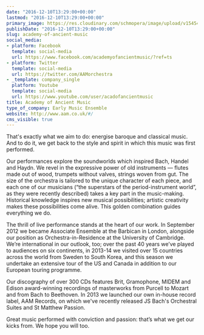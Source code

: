 ```yaml
---
date: "2016-12-10T13:29:00+00:00"
lastmod: "2016-12-10T13:29:00+00:00"
primary_image: https://res.cloudinary.com/schmopera/image/upload/v1545409169/media/webhook-uploads/1481376455997/Logo---AAM.jpg.jpg
publishDate: "2016-12-10T13:29:00+00:00"
slug: academy-of-ancient-music
social_media:
- platform: Facebook
  template: social-media
  url: https://www.facebook.com/academyofancientmusic/?ref=ts
- platform: Twitter
  template: social-media
  url: https://twitter.com/AAMorchestra
- _template: company_single
  platform: Youtube
  template: social-media
  url: https://www.youtube.com/user/acadofancientmusic
title: Academy of Ancient Music
type_of_company: Early Music Ensemble
website: http://www.aam.co.uk/#/
cms_visible: true
---
```


That's exactly what we aim to do: energise baroque and classical music. And to do it, we get back to the style and spirit in which this music was first performed.

Our performances explore the soundworlds which inspired Bach, Handel and Haydn. We revel in the expressive power of old instruments — flutes made out of wood, trumpets without valves, strings woven from gut. The size of the orchestra is tailored to the unique character of each piece, and each one of our musicians (“the superstars of the period-instrument world”, as they were recently described) takes a key part in the music-making. Historical knowledge inspires new musical possibilities; artistic creativity makes these possibilities come alive. This golden combination guides everything we do.

The thrill of live performance stands at the heart of our work. In September 2012 we became Associate Ensemble at the Barbican in London, alongside our position as Orchestra-in-Residence at the University of Cambridge. We’re international in our outlook, too; over the past 40 years we’ve played to audiences on six continents, in 2013-14 we visited over 15 countries across the world from Sweden to South Korea, and this season we undertake an extensive tour of the US and Canada in addition to our European touring programme.

Our discography of over 300 CDs features Brit, Gramophone, MIDEM and Edison award-winning recordings of masterworks from Purcell to Mozart and from Bach to Beethoven. In 2013 we launched our own in-house record label, AAM Records, on which we've recently released JS Bach's Orchestral Suites and St Matthew Passion.

Great music performed with conviction and passion: that’s what we get our kicks from. We hope you will too.
